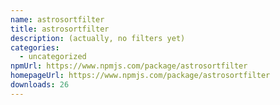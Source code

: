 ```yaml
---
name: astrosortfilter
title: astrosortfilter
description: (actually, no filters yet)
categories:
  - uncategorized
npmUrl: https://www.npmjs.com/package/astrosortfilter
homepageUrl: https://www.npmjs.com/package/astrosortfilter
downloads: 26
---
```

